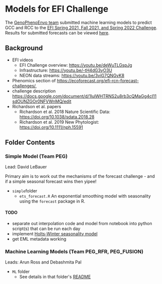 # Models for EFI Challenge

The [GenoPhenoEnvo team](https://genophenoenvo.github.io/) submitted machine learning models to predict GCC and RCC to the [EFI Spring 2021, Fall 2021, and Spring 2022 Challenge](https://ecoforecast.org/efi-rcn-forecast-challenges/). Results for submitted forecasts can be viewed [here](https://shiny3.ecoforecast.org/). 

## Background

- EFI videos 
  - EFI Challenge overview: https://youtu.be/deWuTLGspJg
  - Infrastructure: https://youtu.be/-tH4dG3yO3U
  - NEON data streams: https://youtu.be/3viG7QNGvK8
- Phenomics section of https://ecoforecast.org/efi-rcn-forecast-challenges/, 
- challenge description https://docs.google.com/document/d/1IulWHTRNS2u8rb3cQMaGg4cI11sdOUNZGOr0NFVWnMQ/edit
- Richardson et al. papers
  - Richardson et al. 2018 Nature Scientific Data: https://doi.org/10.1038/sdata.2018.28
  - Richardson et al. 2019 New Phytologist: https://doi.org/10.1111/nph.15591

## Folder Contents

### Simple Model (Team PEG)

Lead: David LeBauer

Primary aim is to work out the mechanisms of the forecast challenge - and if a simple seasonal forecast wins then yipee!

- `simple`folder
  - `ets_forecast.R`
An exponential smoothing model with seasonality using the `forecast` package in R. 

#### TODO

- separate out interpolation code and model from notebook into python script(s) that can be run each day
- implement [Holts-Winter seasonality model](https://otexts.com/fpp3/holt-winters.html)
- get EML metadata working

### Machine Learning Models (Team PEG_RFR, PEG_FUSION)

Leads: Arun Ross and Debashmita Pal

- `ML` folder
  - See details in that folder's [README](https://github.com/genophenoenvo/neon-efi-challenge/tree/master/ML/#machine-learning-models)
